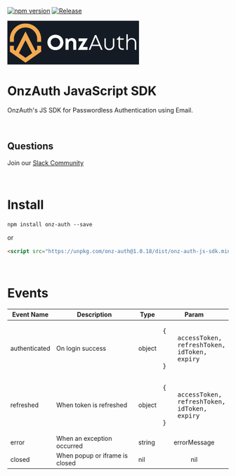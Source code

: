 [![npm version](https://badge.fury.io/js/onz-auth.svg)](https://badge.fury.io/js/onz-auth)
[![Release](https://github.com/zailky/onz-auth-js/actions/workflows/release.yml/badge.svg?branch=main)](https://github.com/zailky/onz-auth-js/actions/workflows/release.yml)

<img src="logotextdark.jpg" alt="OnzAuth" width="300"/>


# OnzAuth JavaScript SDK
OnzAuth's JS SDK for Passwordless Authentication using Email.

<br />

## Questions
Join our [Slack Community](https://join.slack.com/t/slack-bxk5215/shared_invite/zt-yngnrstf-DcioVlmAmDKU1VV4MeN26w) 

<br />

# Install

```shell
npm install onz-auth --save
```

or

```html
<script src="https://unpkg.com/onz-auth@1.0.18/dist/onz-auth-js-sdk.min.js"></script>
```

<br />

# Events

<table>
    <thead>
        <tr>
            <th>Event Name</th>
            <th>Description</th>
            <th>Type</th>
            <th>Param</th>
        </tr>
    </thead>
    <tbody>
        <tr>
            <td>authenticated</td>
            <td>On login success</td>
            <td>object</td>
            <td>            
            <pre>{ 
    accessToken,
    refreshToken,
    idToken,
    expiry
}</pre>
            </td>
        </tr>        
        <tr>
            <td>refreshed</td>
            <td>When token is refreshed </td>
            <td>object</td>
            <td>
            <pre>{ 
    accessToken,
    refreshToken,
    idToken,
    expiry
}</pre>
            </td>
        </tr>  
        <tr>
            <td>error</td>
            <td>When an exception occurred</td>
            <td>string</td>
            <td align="center">errorMessage</td>
        </tr> 
        <tr>
            <td>closed</td>
            <td>When popup or iframe is closed</td>
            <td>nil</td>
            <td align="center">nil</td>
        </tr>                        
    </tbody>
</table>